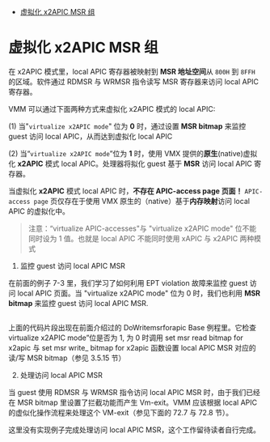 
<!-- @import "[TOC]" {cmd="toc" depthFrom=1 depthTo=6 orderedList=false} -->

<!-- code_chunk_output -->

- [虚拟化 x2APIC MSR 组](#虚拟化-x2apic-msr-组)

<!-- /code_chunk_output -->

# 虚拟化 x2APIC MSR 组

在 x2APIC 模式里，local APIC 寄存器被映射到 **MSR 地址空间**从 `800H` 到 `8FFH` 的区域。软件通过 RDMSR 与 WRMSR 指令读写 MSR 寄存器来访问 local APIC 寄存器。

VMM 可以通过下面两种方式来虚拟化 x2APIC 模式的 local APIC:

 (1) 当"`virtualize x2APIC mode`" 位为 **0** 时，通过设置 **MSR bitmap** 来监控 guest 访问 local APIC，从而达到虚拟化 local APIC

 (2) 当“`virtualize x2APIC mode`”位为 **1** 时，使用 VMX 提供的**原生**(native)虚拟化 **x2APIC** 模式 local APIC。处理器将拟化 guest 基于 **MSR** 访问 local APIC 寄存器。

当虚拟化 **x2APIC** 模式 local APIC 时，**不存在 APIC-access page 页面！** `APIC-access page` 页仅存在于使用 VMX 原生的（native）基于**内存映射**访问 local APIC 的虚拟化中。

>注意：“virtualize APIC-accesses"与 "virtualize x2APIC mode" 位不能同时设为 1 值。也就是 local APIC 不能同时使用 xAPIC 与 x2APIC 两种模式

1. 监控 guest 访问 local APIC MSR

在前面的例子 7-3 里，我们学习了如何利用 EPT violation 故障来监控 guest 访问 local APIC 页面。当 "virtualize x2APIC mode" 位为 0 时，我们也利用 **MSR bitmap** 来监控 guest 访问 local APIC MSR.

```x86asm

```

上面的代码片段出现在前面介绍过的 DoWritemsrforapic Base 例程里。它检查  virtualize x2APIC mode”位是否为 1, 为 0 时调用 set msr read bitmap for x2apic 与  set msr write_ bitmap for x2apic 函数设置 local APIC MSR 对应的读/写 MSR bitmap（参见 3.5.15 节）

2. 处理访问 local APIC MSR

当 guest 使用 RDMSR 与 WRMSR 指令访问 local APIC MSR 时，由于我们已经在  MSR bitmap 里设置了拦截功能而产生 Vm-exit。VMM 应该根据 local APIC 的虚似化操作流程来处理这个 VM-exit（参见下面的 72.7 与 72.8 节）。

这里没有实现例子完成处理访问 local APIC MSR，这个工作留待读者自行完成。